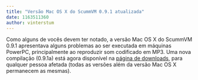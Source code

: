```yaml
---
title: "Versão Mac OS X do ScummVM 0.9.1 atualizada"
date: 1163511360
author: vinterstum
---
```


Como alguns de vocês devem ter notado, a versão Mac OS X do ScummVM 0.9.1 apresentava alguns problemas ao ser executada em máquinas PowerPC, principalmente ao reproduzir som codificado em MP3. Uma nova compilação (0.9.1a) está agora disponível na [página de downloads](/downloads/), para qualquer pessoa afetada (todas as versões além da versão Mac OS X permanecem as mesmas).
